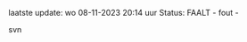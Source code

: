 laatste update: 
wo 08-11-2023 20:14   uur 
Status: FAALT - fout - 
<div class="service R">svn</div>